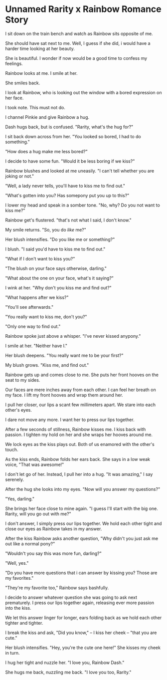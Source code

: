 # Unnamed Rarity x Rainbow Romance Story

I sit down on the train bench and watch as Rainbow sits opposite of me.

She should have sat next to me. Well, I guess if she did, i would have a harder time looking at her beauty.

She is beautiful. I wonder if now would be a good time to confess my feelings.

Rainbow looks at me. I smile at her.

She smiles back.



I look at Rainbow, who is looking out the window with a bored expression on her face.

I took note. This must not do.

I channel Pinkie and give Rainbow a hug.

Dash hugs back, but is confused. "Rarity, what's the hug for?"

I sit back down across from her. "You looked so bored, I had to do something."

"How does a hug make me less bored?"

I decide to have some fun. "Would it be less boring if we kiss?"

Rainbow blushes and looked at me uneasily. "I can't tell whether you are joking or not."

"Well, a lady never tells, you'll have to kiss me to find out."

"What's gotten into you? Has somepony put you up to this?"

I lower my head and speak in a somber tone. "No, why? Do you not want to kiss me?"

Rainbow get's flustered. "that's not what I said, I don't know."

My smile returns. "So, you do *like* me?"

Her blush intensifies. "Do you like me or something?"

I blush. "I said you'd have to kiss me to find out."

"What if I don't want to kiss you?"

"The blush on your face says otherwise, darling."

"What about the one on your face, what's it saying?"

I wink at her. "Why don't you kiss me and find out?"

"What happens after we kiss?"

"You'll see afterwards."

"You really want to kiss me, don't you?"

"Only one way to find out."

Rainbow spoke just above a whisper. "I've never kissed anypony."

I smile at her. "Neither have I."

Her blush deepens. "You really want me to be your first?"

My blush grows. "Kiss me, and find out."

Rainbow gets up and comes close to me. She puts her front hooves on the seat to my sides.

Our faces are mere inches away from each other. I can feel her breath on my face. I lift my front hooves and wrap them around her.

I pull her closer, our lips a scant few millimeters apart. We stare into each other's eyes.

I dare not move any more. I want her to press our lips together.

After a few seconds of stillness, Rainbow kisses me. I kiss back with passion. I tighten my hold on her and she wraps her hooves around me.

We lock eyes as the kiss plays out. Both of us enamored with the other's touch.

As the kiss ends, Rainbow folds her ears back. She says in a low weak voice, "That was awesome!"

I don't let go of her. Instead, I pull her into a hug. "It was amazing," I say serenely.

After the hug she looks into my eyes. "Now will you answer my questions?"

"Yes, darling."

She brings her face close to mine again. "I guess I'll start with the big one. Rarity, will you go out with me?"

I don't answer, I simply press our lips together. We hold each other tight and close our eyes as Rainbow takes in my answer.

After the kiss Rainbow asks another question, "Why didn't you just ask me out like a normal pony?"

"Wouldn't you say this was more fun, darling?"

"Well, yes."

"Do you have more questions that i can answer by kissing you? Those are my favorites."

"They're my favorite too," Rainbow says bashfully.

I decide to answer whatever question she was going to ask next prematurely. I press our lips together again, releasing ever more passion into the kiss.

We let this answer linger for longer, ears folding back as we hold each other tighter and tighter.

I break the kiss and ask, "Did you know," – I kiss her cheek – "that you are cute."

Her blush intensifies. "Hey, you're the cute one here!" She kisses my cheek in turn.

I hug her tight and nuzzle her. "I love you, Rainbow Dash."

She hugs me back, nuzzling me back. "I love you too, Rarity."
